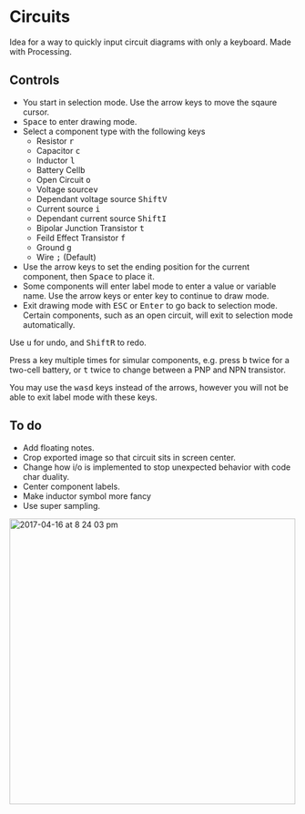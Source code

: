 # Circuits
Idea for a way to quickly input circuit diagrams with only a keyboard. Made with Processing.

## Controls
- You start in selection mode. Use the arrow keys to move the sqaure cursor.
- <kbd>Space</kbd> to enter drawing mode.
- Select a component type with the following keys
  - Resistor <kbd>r</kbd>
  - Capacitor <kbd>c</kbd>
  - Inductor <kbd>l</kbd>
  - Battery Cell<kbd>b</kbd>
  - Open Circuit <kbd>o</kbd>
  - Voltage source<kbd>v</kbd>
  - Dependant voltage source <kbd>Shift</kbd><kbd>V</kbd>
  - Current source <kbd>i</kbd>
  - Dependant current source <kbd>Shift</kbd><kbd>I</kbd>
  - Bipolar Junction Transistor <kbd>t</kbd>
  - Feild Effect Transistor <kbd>f</kbd>
  - Ground <kbd>g</kbd>
  - Wire <kbd>;</kbd> (Default)
- Use the arrow keys to set the ending position for the current component, then <kbd>Space</kbd> to place it.
- Some components will enter label mode to enter a value or variable name. Use the arrow keys or enter key to continue to draw mode.
- Exit drawing mode with <kbd>ESC</kbd> or <kbd>Enter</kbd> to go back to selection mode. Certain components, such as an open circuit, will exit to selection mode automatically.

Use <kbd>u</kbd> for undo, and <kbd>Shift</kbd><kbd>R</kbd> to redo.

Press a key multiple times for simular components, e.g. press <kbd>b</kbd> twice for a two-cell battery, or <kbd>t</kbd> twice to change between a PNP and NPN transistor.

You may use the <kbd>w</kbd><kbd>a</kbd><kbd>s</kbd><kbd>d</kbd> keys instead of the arrows, however you will not be able to exit label mode with these keys.

## To do
- Add floating notes.
- Crop exported image so that circuit sits in screen center.
- Change how i/o is implemented to stop unexpected behavior with code char duality.
- Center component labels.
- Make inductor symbol more fancy
- Use super sampling.

<img width="502" alt="2017-04-16 at 8 24 03 pm" src="https://cloud.githubusercontent.com/assets/12654833/25069929/19e05b20-22e3-11e7-889d-64357f088005.png">
